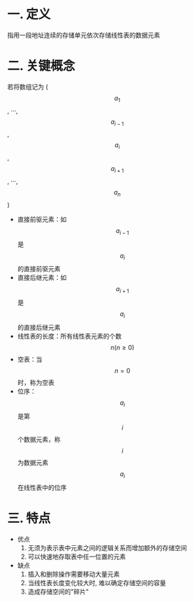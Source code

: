 # 一. 定义

指用一段地址连续的存储单元依次存储线性表的数据元素



# 二. 关键概念

若将数组记为 ($$ a_1 $$, ···, $$ a_{i-1} $$, $$ a_i $$, $$ a_{i+1} $$, ···, $$ a_n $$) 

- 直接前驱元素：如$$ a_{i-1} $$是$$ a_i $$的直接前驱元素
- 直接后继元素：如$$ a_{i+1} $$是$$ a_i $$的直接后继元素
- 线性表的长度：所有线性表元素的个数$$ n(n\geqslant0) $$
- 空表：当$$ n=0 $$时，称为空表
- 位序：$$ a_i $$是第$$ i $$个数据元素，称$$ i $$为数据元素$$ a_i $$在线性表中的位序



# 三. 特点

- 优点
  1. 无须为表示表中元素之间的逻辑关系而增加额外的存储空间
  2. 可以快速地存取表中任一位置的元素
- 缺点
  1. 插入和删除操作需要移动大量元素
  2. 当线性表长度变化较大时, 难以确定存储空间的容量
  3. 造成存储空间的"碎片"

